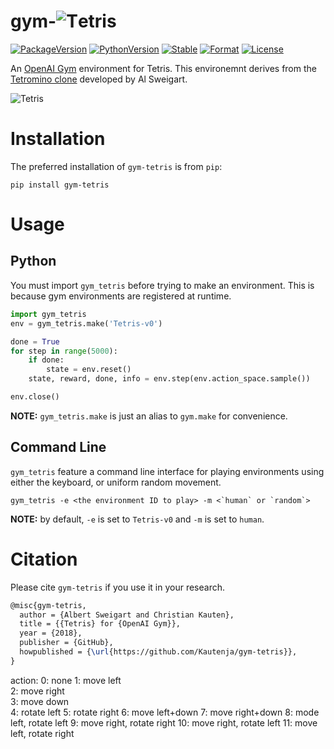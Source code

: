 # gym-![T][]etris

[T]: https://user-images.githubusercontent.com/2184469/41186381-ebd61f8c-6b5a-11e8-98ce-874e29801308.png

[![PackageVersion][pypi-version]][pypi-home]
[![PythonVersion][python-version]][python-home]
[![Stable][pypi-status]][pypi-home]
[![Format][pypi-format]][pypi-home]
[![License][pypi-license]](LICENSE)

[pypi-version]: https://badge.fury.io/py/gym-tetris.svg
[pypi-license]: https://img.shields.io/pypi/l/gym-tetris.svg
[pypi-status]: https://img.shields.io/pypi/status/gym-tetris.svg
[pypi-format]: https://img.shields.io/pypi/format/gym-tetris.svg
[pypi-home]: https://badge.fury.io/py/gym-tetris
[python-version]: https://img.shields.io/pypi/pyversions/gym-tetris.svg
[python-home]: https://python.org

An [OpenAI Gym](https://github.com/openai/gym) environment for Tetris. This
environemnt derives from the [Tetromino clone][Tetromino] developed by Al
Sweigart.

![Tetris](https://user-images.githubusercontent.com/2184469/41186404-826ebba2-6b5b-11e8-8215-eb21d765b0b9.png)

[Tetromino]: http://inventwithpython.com/blog/2010/11/18/code-comments-tutorial-tetromino/


# Installation

The preferred installation of `gym-tetris` is from `pip`:

```shell
pip install gym-tetris
```

# Usage

## Python

You must import `gym_tetris` before trying to make an environment. This is
because gym environments are registered at runtime.

```python
import gym_tetris
env = gym_tetris.make('Tetris-v0')

done = True
for step in range(5000):
    if done:
        state = env.reset()
    state, reward, done, info = env.step(env.action_space.sample())

env.close()
```

**NOTE:** `gym_tetris.make` is just an alias to `gym.make` for
convenience.

## Command Line

`gym_tetris` feature a command line interface for playing environments using
either the keyboard, or uniform random movement.

```shell
gym_tetris -e <the environment ID to play> -m <`human` or `random`>
```

**NOTE:** by default, `-e` is set to `Tetris-v0` and `-m` is set to
`human`.

# Citation

Please cite `gym-tetris` if you use it in your research.

```tex
@misc{gym-tetris,
  author = {Albert Sweigart and Christian Kauten},
  title = {{Tetris} for {OpenAI Gym}},
  year = {2018},
  publisher = {GitHub},
  howpublished = {\url{https://github.com/Kautenja/gym-tetris}},
}
```
action:
0: none
1: move left       
2: move right            
3: move down            
4: rotate left
5: rotate right
6: move left+down
7: move right+down
8: mode left, rotate left
9: move right, rotate right
10: move right, rotate left
11: move left, rotate right            
